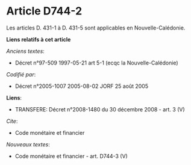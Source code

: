 # Article D744-2

Les articles D. 431-1 à D. 431-5 sont applicables en Nouvelle-Calédonie.

**Liens relatifs à cet article**

_Anciens textes_:

  - Décret n°97-509 1997-05-21 art 5-1 (ecqc la Nouvelle-Calédonie)

_Codifié par_:

  - Décret n°2005-1007 2005-08-02 JORF 25 août 2005

**Liens**:

  - TRANSFERE: Décret n°2008-1480 du 30 décembre 2008 - art. 3 (V)

_Cite_:

  - Code monétaire et financier

_Nouveaux textes_:

  - Code monétaire et financier - art. D744-3 (V)
